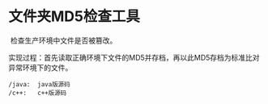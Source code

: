 # 文件夹MD5检查工具

​	检查生产环境中文件是否被篡改。

​	实现过程：首先读取正确环境下文件的MD5并存档，再以此MD5存档为标准比对异常环境下的文件。

```properties
/java: 	java版源码
/c++:	c++版源码
```



